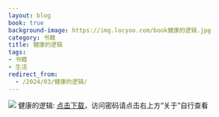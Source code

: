 ```yaml
---
layout: blog
book: true
background-image: https://img.locyoo.com/book健康的逻辑.jpg
category: 书籍
title: 健康的逻辑
tags:
- 书籍
- 生活
redirect_from:
  - /2024/03/健康的逻辑/
---
```

![](https://img.locyoo.com/book健康的逻辑.jpg)
健康的逻辑: <a name = "ref1" href="https://url18.ctfile.com/f/50983618-1051416979-badb93?p=3619">点击下载</a>，访问密码请点击右上方“关于”自行查看